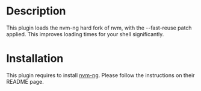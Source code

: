 # Description

This plugin loads the nvm-ng hard fork of nvm, with the --fast-reuse patch
applied. This improves loading times for your shell significantly.

# Installation

This plugin requires to install [nvm-ng](https://github.com/wzrdtales/nvm-ng).
Please follow the instructions on their README page.

